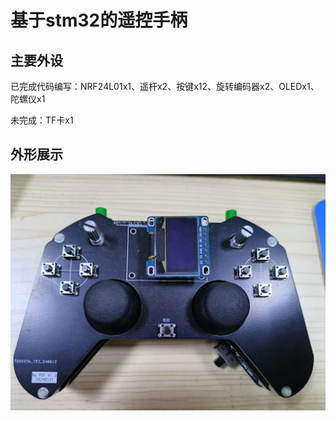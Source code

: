 # 基于stm32的遥控手柄

## 主要外设

已完成代码编写：NRF24L01x1、遥杆x2、按键x12、旋转编码器x2、OLEDx1、陀螺仪x1

未完成：TF卡x1

## 外形展示

![image-20250617130851989](.\视频\遥控手柄.jpg)
